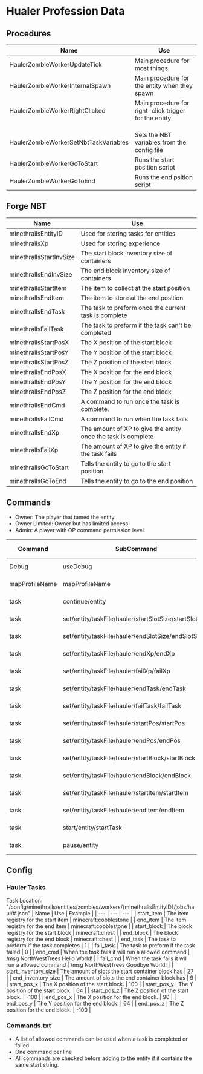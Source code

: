 # Hualer Profession Data
## Procedures
| Name | Use |
| --- | --- |
| HaulerZombieWorkerUpdateTick | Main procedure for most things |
| HaulerZombieWorkerInternalSpawn | Main procedure for the entity when they spawn |
| HaulerZombieWorkerRightClicked | Main procedure for right-click trigger for the entity |
| | |
| | |
| | |
| HaulerZombieWorkerSetNbtTaskVariables | Sets the NBT variables from the config file |
| HaulerZombieWorkerGoToStart | Runs the start position script |
| HaulerZombieWorkerGoToEnd | Runs the end psition script | 

## Forge NBT
| Name | Use |
| --- | --- |
| minethrallsEntityID | Used for storing tasks for entities |
| minethrallsXp | Used for storing experience |
| minethrallsStartInvSize | The start block inventory size of containers |
| minethrallsEndInvSize | The end block inventory size of containers |
| minethrallsStartItem | The item to collect at the start position |
| minethrallsEndItem | The item to store at the end position |
| minethrallsEndTask | The task to preform once the current task is complete |
| minethrallsFailTask | The task to preform if the task can't be completed |
| minethrallsStartPosX | The X position of the start block |
| minethrallsStartPosY | The Y position of the start block |
| minethrallsStartPosZ | The Z position of the start block |
| minethrallsEndPosX | The X position for the end block |
| minethrallsEndPosY | The Y position for the end block |
| minethrallsEndPosZ | The Z position for the end block |
| minethrallsEndCmd | A command to run once the task is complete. |
| minethrallsFailCmd | A command to run when the task fails |
| minethrallsEndXp | The amount of XP to give the entity once the task is complete |
| minethrallsFailXp | The amount of XP to give the entity if the task fails |
| minethrallsGoToStart | Tells the entity to go to the start position |
| minethrallsGoToEnd | Tells the entity to go to the end position |

## Commands
- Owner: The player that tamed the entity.
- Owner Limited: Owner but has limited access.
- Admin: A player with OP command permission level.

| Command | SubCommand | Permission Level |
| --- | --- | --- |
| Debug | useDebug | Admin Level 2 |
| mapProfileName | mapProfileName | Admin Level 2 |
| task | continue/entity | Owner/Admin Level 2 |
| task | set/entity/taskFile/hauler/startSlotSize/startSlotSize | Owner/Admin Level 2 |
| task | set/entity/taskFile/hauler/endSlotSize/endSlotSize | Owner/Admin Level 2 |
| task | set/entity/taskFile/hauler/endXp/endXp | Admin Level 2 |
| task | set/entity/taskFile/hauler/failXp/failXp | Admin Level 2 |
| task | set/entity/taskFile/hauler/endTask/endTask | Owner/Admin Level 2 |
| task | set/entity/taskFile/hauler/failTask/failTask | Owner/Admin Level 2 |
| task | set/entity/taskFile/hauler/startPos/startPos | Owner/Admin Level 2 |
| task | set/entity/taskFile/hauler/endPos/endPos | Owner/Admin Level 2 |
| task | set/entity/taskFile/hauler/startBlock/startBlock | Owner/Admin Level 2 |
| task | set/entity/taskFile/hauler/endBlock/endBlock | Owner/Admin Level 2 |
| task | set/entity/taskFile/hauler/startItem/startItem | Owner/Admin Level 2 |
| task | set/entity/taskFile/hauler/endItem/endItem | Owner/Admin Level 2 |
| task | start/entity/startTask | Owner/Admin Level 2 |
| task | pause/entity | Owner/Admin Level 2 |

## Config
### Hauler Tasks
Task Location: "/config/minethralls/entities/zombies/workers/{minethrallsEntityID}/jobs/haul/#.json"
| Name | Use | Example |
| --- | --- | --- |
| start_item | The item registry for the start item | minecraft:cobblestone |
| end_item | The item registry for the end item | minecraft:cobblestone |
| start_block | The block registry for the start block | minecraft:chest |
| end_block | The block registry for the end block | minecraft:chest |
| end_task | The task to preform if the task completes | 1 |
| fail_task | The task to preform if the task failed | 0 |
| end_cmd | When the task fails it will run a allowed command | /msg NorthWestTrees Hello World! |
| fail_cmd | When the task fails it will run a allowed command | /msg NorthWestTrees Goodbye World! |
| start_inventory_size | The amount of slots the start container block has | 27 |
| end_inventory_size | The amount of slots the end container block has | 9 |
| start_pos_x | The X position of the start block. | 100 |
| start_pos_y | The Y position of the start block. | 64 |
| start_pos_z | The Z position of the start block. | -100 |
| end_pos_x | The X position for the end block. | 90 |
| end_pos_y | The Y position for the end block. | 64 |
| end_pos_z | The Z position for the end block. | -100 |

### Commands.txt
- A list of allowed commands can be used when a task is completed or failed.
- One command per line
- All commands are checked before adding to the entity if it contains the same start string.
